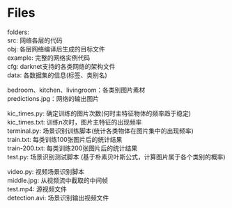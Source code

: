 # Files
folders:  
src: 网络各层的代码  
obj: 各层网络编译后生成的目标文件  
example: 完整的网络实例代码   
cfg: darknet支持的各类网络的架构文件   
data: 各数据集的信息(标签、类别名)  

bedroom、kitchen、livingroom：各类别图片素材    
predictions.jpg：网络的输出图片

kic_times.py: 确定训练的图片次数(何时主特征物体的频率趋于稳定)  
kic_times.txt: 训练n次时，图片主特征的出现频率  
terminal.py: 场景识别训练脚本(统计各类物体在图片集中的出现频率)   
train.txt: 每类训练100张图片后的统计结果   
train-200.txt: 每类训练200张图片后的统计结果   
test.py: 场景识别测试脚本 (基于朴素贝叶斯公式，计算图片属于各个类别的概率) 

video.py: 视频场景识别脚本  
middle.jpg: 从视频流中截取的中间帧  
test.mp4: 源视频文件  
detection.avi: 场景识别输出视频文件 
